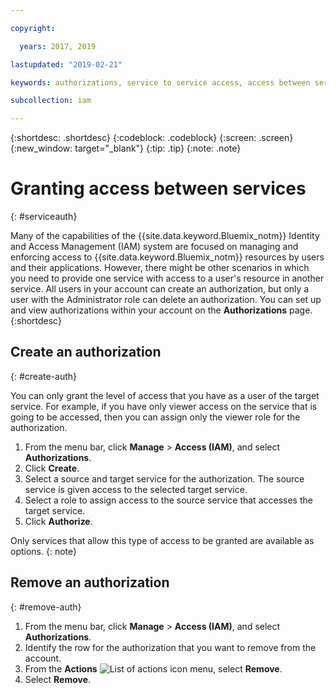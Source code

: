 ```yaml
---

copyright:

  years: 2017, 2019

lastupdated: "2019-02-21"

keywords: authorizations, service to service access, access between services

subcollection: iam

---
```


{:shortdesc: .shortdesc}
{:codeblock: .codeblock}
{:screen: .screen}
{:new_window: target="_blank"}
{:tip: .tip}
{:note: .note}


# Granting access between services
{: #serviceauth}

Many of the capabilities of the {{site.data.keyword.Bluemix_notm}} Identity and Access Management (IAM) system are focused on managing and enforcing access to {{site.data.keyword.Bluemix_notm}} resources by users and their applications. However, there might be other scenarios in which you need to provide one service with access to a user's resource in another service. All users in your account can create an authorization, but only a user with the Administrator role can delete an authorization. You can set up and view authorizations within your account on the **Authorizations** page.
{:shortdesc}

## Create an authorization
{: #create-auth}

You can only grant the level of access that you have as a user of the target service. For example, if you have only viewer access on the service that is going to be accessed, then you can assign only the viewer role for the authorization.

1. From the menu bar, click **Manage** &gt; **Access (IAM)**, and select **Authorizations**.
2. Click **Create**.
3. Select a source and target service for the authorization. The source service is given access to the selected target service.
4. Select a role to assign access to the source service that accesses the target service.
5. Click **Authorize**.

Only services that allow this type of access to be granted are available as options.
{: note}

## Remove an authorization
{: #remove-auth}

1. From the menu bar, click **Manage** &gt; **Access (IAM)**, and select **Authorizations**.
2. Identify the row for the authorization that you want to remove from the account.
3. From the **Actions** ![List of actions icon](../icons/action-menu-icon.svg) menu, select **Remove**.
5. Select **Remove**.
